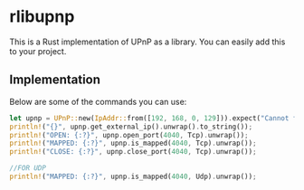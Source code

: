 rlibupnp
=====

This is a Rust implementation of UPnP as a library. You can easily add this to your project.

Implementation
-----
Below are some of the commands you can use:

```rust
let upnp = UPnP::new(IpAddr::from([192, 168, 0, 129])).expect("Cannot find gateway");
println!("{}", upnp.get_external_ip().unwrap().to_string());
println!("OPEN: {:?}", upnp.open_port(4040, Tcp).unwrap());
println!("MAPPED: {:?}", upnp.is_mapped(4040, Tcp).unwrap());
println!("CLOSE: {:?}", upnp.close_port(4040, Tcp).unwrap());

//FOR UDP
println!("MAPPED: {:?}", upnp.is_mapped(4040, Udp).unwrap());
```
